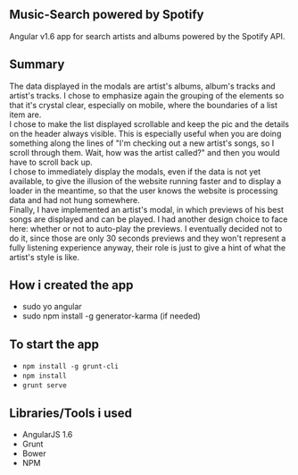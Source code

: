 
## Music-Search powered by Spotify

Angular v1.6 app for search artists and albums powered by the Spotify API.


## Summary

The data displayed in the modals are artist's albums, album's tracks and artist's tracks. I chose to emphasize again the grouping of the elements so that it's crystal clear, especially on mobile, where the boundaries of a list item are.<br>
I chose to make the list displayed scrollable and keep the pic and the details on the header always visible. This is especially useful when you are doing something along the lines of "I'm checking out a new artist's songs, so I scroll through them. Wait, how was the artist called?" and then you would have to scroll back up.<br>
I chose to immediately display the modals, even if the data is not yet available, to give the illusion of the website running faster and to display a loader in the meantime, so that the user knows the website is processing data and had not hung somewhere.<br>
Finally, I have implemented an artist's modal, in which previews of his best songs are displayed and can be played. 
I had another design choice to face here: whether or not to auto-play the previews. 
I eventually decided not to do it, since those are only 30 seconds previews and they won't represent a fully listening experience anyway, their role is just to give a hint of what the artist's style is like.

## How i created the app
- sudo yo angular
- sudo npm install -g generator-karma (if needed)

## To start the app
- `npm install -g grunt-cli`
- `npm install`
- `grunt serve`

## Libraries/Tools i used
- AngularJS 1.6
- Grunt
- Bower
- NPM
